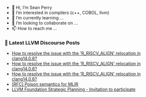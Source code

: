 - 👋 Hi, I’m Sean Perry
- 👀 I’m interested in compilers (c++, COBOL, llvm)
- 🌱 I’m currently learning ...
- 💞️ I’m looking to collaborate on ...
- 📫 How to reach me ...

<!---
s66perry/s66perry is a ✨ special ✨ repository because its `README.md` (this file) appears on your GitHub profile.
You can click the Preview link to take a look at your changes.
--->
### 📕 Latest LLVM Discourse Posts

<!-- DISCOURSE-LLVM:START -->
- [How to resolve the issue with the &#39;R_RISCV_ALIGN&#39; relocation in clang14.0.6?](https://discourse.llvm.org/t/how-to-resolve-the-issue-with-the-r-riscv-align-relocation-in-clang14-0-6/69544#post_5)
- [How to resolve the issue with the &#39;R_RISCV_ALIGN&#39; relocation in clang14.0.6?](https://discourse.llvm.org/t/how-to-resolve-the-issue-with-the-r-riscv-align-relocation-in-clang14-0-6/69544#post_4)
- [How to resolve the issue with the &#39;R_RISCV_ALIGN&#39; relocation in clang14.0.6?](https://discourse.llvm.org/t/how-to-resolve-the-issue-with-the-r-riscv-align-relocation-in-clang14-0-6/69544#post_3)
- [[RFC] Poison semantics for MLIR](https://discourse.llvm.org/t/rfc-poison-semantics-for-mlir/66245#post_11)
- [LLVM Foundation Strategic Planning - Invitation to participate](https://discourse.llvm.org/t/llvm-foundation-strategic-planning-invitation-to-participate/68379#post_6)
<!-- DISCOURSE-LLVM:END -->
